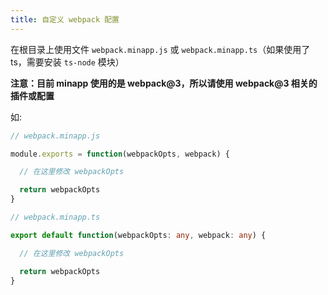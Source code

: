 ```yaml
---
title: 自定义 webpack 配置
---
```


在根目录上使用文件 `webpack.minapp.js` 或 `webpack.minapp.ts`（如果使用了 ts，需要安装 `ts-node` 模块）

**注意：目前 minapp 使用的是 webpack@3，所以请使用 webpack@3 相关的插件或配置**

如:

```js
// webpack.minapp.js

module.exports = function(webpackOpts, webpack) {

  // 在这里修改 webpackOpts

  return webpackOpts
}
```

```ts
// webpack.minapp.ts

export default function(webpackOpts: any, webpack: any) {

  // 在这里修改 webpackOpts

  return webpackOpts
}

```
